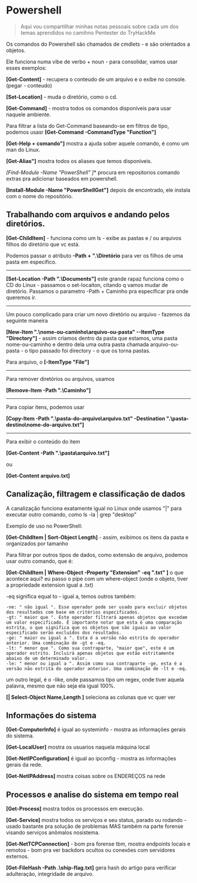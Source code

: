 # Powershell

> Aqui vou compartilhar minhas notas pessoais sobre cada um dos temas aprendidos no camihno Pentester do TryHackMe

Os comandos do Powershell são chamados de cmdlets - e são orientados a objetos.

Ele funciona numa vibe de verbo + noun - para consolidar, vamos usar esses exemplos:

**[Get-Content]** - recupera o conteudo de um arquivo e o exibe no console. (pegar - conteudo)

**[Set-Location]** - muda o diretório, como o cd.

**[Get-Command]** - mostra todos os comandos disponíveis para usar naquele ambiente.

Para filtrar a lista do Get-Command baseando-se em filtros de tipo, podemos usasr **[Get-Command -CommandType "Function"]**

**[Get-Help + comando"]** mostra a ajuda sober aquele comando, é como um man do Linux.

**[Get-Alias"]** mostra todos os aliases que temos disponíveis.

**[Find-Module -Name "PowerShell*" ]** procura em repositorios comando extras pra adicionar baseados em powershell.

**[Install-Module -Name "PowerShellGet"]** depois de encontrado, ele instala com o nome do repositório.


## Trabalhando com arquivos e andando pelos diretórios.

**[Get-ChildItem]** - funciona como um ls - exibe as pastas e / ou arquivos filhos do diretório que vc está.

Podemos passar o atributo **-Path + ".\Diretório** para ver os filhos de uma pasta em específico.

---

**[Set-Location -Path ".\Documents"]** este grande rapaz funciona como o CD do Linux - passamos o set-locaiton, citando q vamos mudar de diretório. Passamos o parametro -Path + Caminho pra específicar pra onde queremos ir.

---

Um pouco complicado para criar um novo diretório ou arquivo - fazemos da seguinte maneira

**[New-Item ".\nome-ou-caminho\arquivo-ou-pasta" --ItemType "Directory"]** - assim criamos dentro da pasta que estamos, uma pasta nome-ou-caminho e dentro dela uma outra pasta chamada arquivo-ou-pasta - o tipo passado foi directory - o que os torna pastas.

Para arquivo, o **[-ItemType "File"]**

---

Para remover diretórios ou arquivos, usamos

**[Remove-Item -Path ".\Caminho"]** 

---

Para copiar itens, podemos usar 

**[Copy-Item -Path ".\pasta-do-arquivo\arquivo.txt" -Destination ".\pasta-destino\nome-do-arquivo.txt"]**

---

Para exibir o conteúdo do item 

**[Get-Content -Path ".\pasta\arquivo.txt"]**

ou 

**[Get-Content arquivo.txt]**

## Canalização, filtragem e classificação de dados 

A canalização funciona exatamente igual no Linux onde usamos "|" para executar outro comando, como ls -la | grep "desktop"

Exemplo de uso no PowerShell:

**[Get-ChildItem | Sort-Object Length]** - assim, exibimos os itens da pasta e organizados por tamanho

Para filtrar por outros tipos de dados, como extensão de arquivo, podemos usar outro comando, que é:

**[Get-ChildItem | Where-Object -Property "Extension" -eq ".txt" ]** o que acontece aqui? eu passo o pipe com um where-object (onde o objeto, tiver a propriedade extension igual a .txt)


-eq significa equal to - igual a, temos outros também:


    -ne: " não igual ". Esse operador pode ser usado para excluir objetos dos resultados com base em critérios especificados.
    -gt: " maior que ". Este operador filtrará apenas objetos que excedam um valor especificado. É importante notar que esta é uma comparação estrita, o que significa que os objetos que são iguais ao valor especificado serão excluídos dos resultados.
    -ge: " maior ou igual a ". Esta é a versão não estrita do operador anterior. Uma combinação de -gt e -eq.
    -lt: " menor que ". Como sua contraparte, "maior que", este é um operador estrito. Incluirá apenas objetos que estão estritamente abaixo de um determinado valor.
    -le: " menor ou igual a ". Assim como sua contraparte -ge, esta é a versão não estrita do operador anterior. Uma combinação de -lt e -eq.


um outro legal, é o -like, onde passamos tipo um regex, onde tiver aquela palavra, mesmo que não seja ela igual 100%.

**[| Select-Object Name,Length ]** seleciona as colunas que vc quer ver
 

 ## Informações do sistema

**[Get-ComputerInfo]** é igual ao systeminfo - mostra as informações gerais do sistema.

 **[Get-LocalUser]** mostra os usuarios naquela máquina local

  **[Get-NetIPConfiguration]** é igual ao ipconfig - mostra as informações gerais da rede.

  **[Get-NetIPAddress]** mostra coisas sobre os ENDEREÇOS na rede


## Processos e analise do sistema em tempo real

**[Get-Process]** mostra todos os processos em execução.

**[Get-Service]** mostra todos os serviços e seu status, parado ou rodando - usado bastante pra solução de problemas MAS também na parte forense visando serviços anômalos nosistema.

**[Get-NetTCPConnection]** - bom pra forense tbm, mostra endpoints locais e remotos - bom pra ver backdors ocultos ou conexões com servidores externos.

**[Get-FileHash -Path .\ship-flag.txt]** gera hash do artigo para verificar adulteração, integridade de arquivo.  
